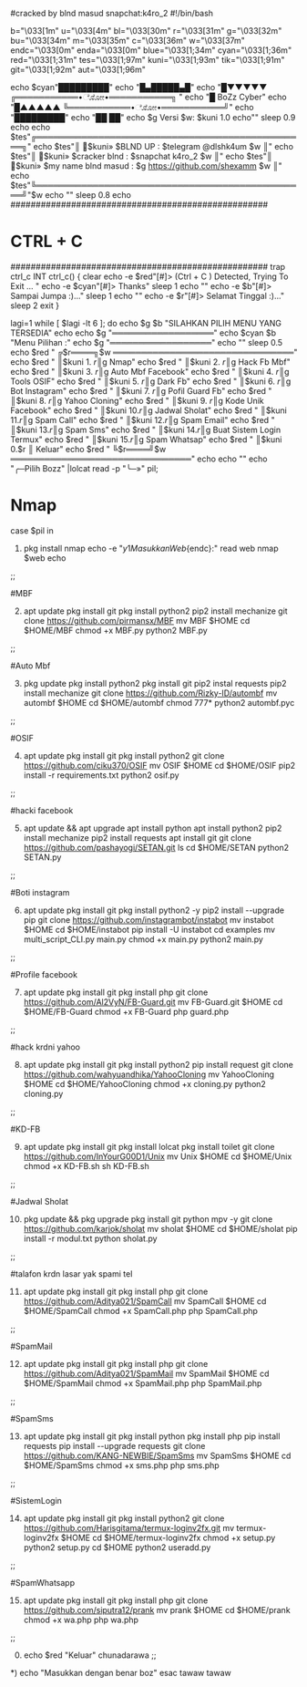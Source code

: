#cracked by blnd masud snapchat:k4ro_2
#!/bin/bash

b="\033[1m"
u="\033[4m"
bl="\033[30m"
r="\033[31m"
g="\033[32m"
bu="\033[34m"
m="\033[35m"
c="\033[36m"
w="\033[37m"
endc="\033[0m"
enda="\033[0m"
blue="\033[1;34m"
cyan="\033[1;36m"
red="\033[1;31m"
tes="\033[1;97m"
kuni="\033[1;93m"
tik="\033[1;91m"
git="\033[1;92m"
aut="\033[1;96m"

echo $cyan"█████████"
echo "█▄█████▄█"
echo "█▼▼▼▼▼ ╔═══════════•ೋೋ•═══════════╗ "
echo "█               BoZz Cyber"
echo "█▲▲▲▲▲ ╚═══════════•ೋೋ•═══════════╝"
echo "█████████"
echo "██ ██"
echo $g Versi $w: $kuni 1.0
echo""
sleep 0.9
echo
echo $tes"╔════════════════════════════════════════════════╗"
echo $tes"║ $kuni» $BLND UP              : $telegram  @dlshk4um               $w  ║"
echo $tes"║ $kuni» $cracker blnd         : $snapchat k4ro_2                   $w  ║"
echo $tes"║ $kuni» $my name blnd masud   : $g https://github.com/shexamm       $w ║"
echo $tes"╚════════════════════════════════════════════════╝"$w
echo ""
sleep 0.8
echo
###################################################
# CTRL + C
###################################################
trap ctrl_c INT
ctrl_c() {
clear
echo -e $red"[#]> (Ctrl + C ) Detected, Trying To Exit ... "
echo -e $cyan"[#]> Thanks"
sleep 1
echo ""
echo -e $b"[#]> Sampai Jumpa :)..."
sleep 1
echo ""
echo -e $r"[#]> Selamat Tinggal :)..."
sleep 2
exit
}

lagi=1
while [ $lagi -lt 6 ];
do
echo $g $b "SILAHKAN PILIH MENU YANG TERSEDIA"
echo
echo $g "══════════════════"
echo $cyan $b "Menu Pilihan :"
echo $g "══════════════════"
echo ""
sleep 0.5
echo $red " ╔$r════╗$w ════════════════════════════════"
echo $red " ║$kuni 1. $r║$g Nmap"
echo $red " ║$kuni 2. $r║$g Hack Fb Mbf"
echo $red " ║$kuni 3. $r║$g Auto Mbf Facebook"
echo $red " ║$kuni 4. $r║$g Tools OSIF"
echo $red " ║$kuni 5. $r║$g Dark Fb"
echo $red " ║$kuni 6. $r║$g Bot Instagram"
echo $red " ║$kuni 7. $r║$g Pofil Guard Fb"
echo $red " ║$kuni 8. $r║$g Yahoo Cloning"
echo $red " ║$kuni 9. $r║$g Kode Unik Facebook"
echo $red " ║$kuni 10.$r║$g Jadwal Sholat"
echo $red " ║$kuni 11.$r║$g Spam Call"
echo $red " ║$kuni 12.$r║$g Spam Email"
echo $red " ║$kuni 13.$r║$g Spam Sms"
echo $red " ║$kuni 14.$r║$g Buat Sistem Login Termux"
echo $red " ║$kuni 15.$r║$g Spam Whatsap"
echo $red " ║$kuni 0.$r ║ Keluar"
echo $red " ╚$r════╝$w ════════════════════════════════"
echo 
echo ""
echo  "╭─Pilih Bozz" |lolcat
read -p "╰─»" pil;

# Nmap

case $pil in
1) pkg install nmap
echo -e  "${y} {1} Masukkan Web${endc}:"
read web
nmap $web
echo

;;

#MBF

2) apt update
pkg install git
pkg install python2
pip2 install mechanize
git clone https://github.com/pirmansx/MBF
mv MBF $HOME
cd $HOME/MBF
chmod +x MBF.py
python2 MBF.py

;;

#Auto Mbf

3) pkg update
pkg install python2
pkg install git
pip2 instal requests
pip2 install mechanize
git clone https://github.com/Rizky-ID/autombf
mv autombf $HOME
cd $HOME/autombf
chmod 777*
python2 autombf.pyc

;;

#OSIF

4) apt update
pkg install git
pkg install python2
git clone https://github.com/ciku370/OSIF
mv OSIF $HOME
cd $HOME/OSIF
pip2 install -r requirements.txt
python2 osif.py

;;

#hacki facebook

5) apt update && apt upgrade
apt install python
apt install python2
pip2 install mechanize
pip2 install requests
apt install git
git clone https://github.com/pashayogi/SETAN.git
ls
cd $HOME/SETAN
python2 SETAN.py

;;

#Boti instagram

6) apt update
pkg install git
pkg install python2 -y
pip2 install --upgrade pip
git clone https://github.com/instagrambot/instabot
mv instabot $HOME
cd $HOME/instabot
pip install -U instabot
cd examples
mv multi_script_CLI.py main.py
chmod +x main.py
python2 main.py

;;

#Profile facebook

7) apt update
pkg install git
pkg install php
git clone https://github.com/Al2VyN/FB-Guard.git
mv FB-Guard.git $HOME
cd $HOME/FB-Guard
chmod +x FB-Guard
php guard.php

;;

#hack krdni yahoo

8) apt update
pkg install git
pkg install python2
pip install request
git clone https://github.com/wahyuandhika/YahooCloning
mv YahooCloning $HOME
cd $HOME/YahooCloning
chmod +x cloning.py
python2 cloning.py

;;

#KD-FB

9) apt update
pkg install git
pkg install lolcat
pkg install toilet
git clone https://github.com/InYourG00D1/Unix
mv Unix $HOME
cd $HOME/Unix
chmod +x KD-FB.sh
sh KD-FB.sh

;;

#Jadwal Sholat

10) pkg update && pkg upgrade
pkg install git python mpv -y
git clone https://github.com/karjok/sholat
mv sholat $HOME
cd $HOME/sholat
pip install -r modul.txt
python sholat.py

;;

#talafon krdn lasar yak spami tel

11) apt update
pkg install git
pkg install php
git clone https://github.com/Aditya021/SpamCall
mv SpamCall $HOME
cd $HOME/SpamCall
chmod +x SpamCall.php
php SpamCall.php

;;

#SpamMail

12) apt update
pkg install git
pkg install php
git clone https://github.com/Aditya021/SpamMail
mv SpamMail $HOME
cd $HOME/SpamMail
chmod +x SpamMail.php
php SpamMail.php

;;

#SpamSms

13) apt update
pkg install git
pkg install python
pkg install php
pip install requests
pip install --upgrade requests
git clone https://github.com/KANG-NEWBIE/SpamSms
mv SpamSms $HOME
cd $HOME/SpamSms
chmod +x sms.php
php sms.php

;;

#SistemLogin

14) apt update
pkg install git
pkg install python2
git clone https://github.com/Harisgitama/termux-loginv2fx.git
mv termux-loginv2fx $HOME
cd $HOME/termux-loginv2fx
chmod +x setup.py
python2 setup.py
cd $HOME
python2 useradd.py

;;

#SpamWhatsapp

15) apt update
pkg install git
pkg install php
git clone https://github.com/siputra12/prank
mv prank $HOME
cd $HOME/prank
chmod +x wa.php
php wa.php

;;

0) echo $red "Keluar"
chunadarawa
;;

*) echo "Masukkan dengan benar boz"
esac
tawaw
tawaw
